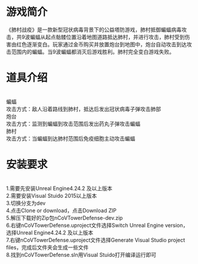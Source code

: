# 游戏简介
《肺村战疫》是一款新型冠状病毒背景下的公益塔防游戏，肺村抵御蝙蝠病毒攻击，共9波蝙蝠从起点骷髅位置沿着地图道路抵达肺村，并进行攻击，肺村受到伤害由红色逐渐变白。玩家通过金币购买并放置炮台到地图中，炮台自动攻击到达攻击范围内的蝙蝠。当9波蝙蝠都消灭后游戏胜利。肺村完全变白游戏失败。

# 道具介绍
<br/>蝙蝠
<br/>攻击方式：敌人沿着路线到肺村，抵达后发出冠状病毒子弹攻击肺部
<br/>炮台
<br/>攻击方式：监测到蝙蝠到攻击范围后发出药丸子弹攻击蝙蝠
<br/>肺村
<br/>攻击方式：当蝙蝠到达肺村范围后免疫细胞主动攻击蝙蝠

# 安装要求
<br/>1.需要先安装Unreal Engine4.24.2 及以上版本
<br/>2.需要安装Visual Stuido 2015以上版本
<br/>3.切换分支为dev
<br/>4.点击Clone or download，点击Download ZIP
<br/>5.解压下载好的Zip包nCoVTowerDefense-dev.zip
<br/>6.右键nCoVTowerDefense.uproject文件选择Switch Unreal Engine version，选择Unreal Engine4.24.2 及以上版本
<br/>7.右键nCoVTowerDefense.uproject文件选择Generate Visual Studio project files，完成后文件夹会生成一些文件
<br/>8.找到nCoVTowerDefense.sln用Visual Stuido打开编译运行即可

